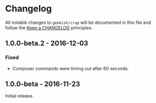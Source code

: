 # Changelog

All notable changes to `geekish/crap` will be documented in this file and follow the [Keep a CHANGELOG](http://keepachangelog.com/) principles.

## 1.0.0-beta.2 - 2016-12-03

### Fixed

- Composer commands were timing out after 60 seconds.

## 1.0.0-beta - 2016-11-23

Initial release.
